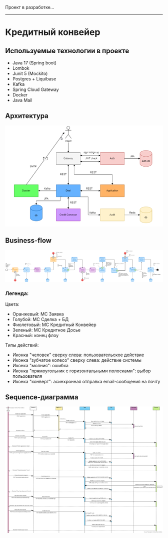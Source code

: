 Проект в разработке...

---

# Кредитный конвейер

## Используемые технологии в проекте

- Java 17 (Spring boot)
- Lombok
- Junit 5 (Mockito)
- Postgres + Liquibase
- Kafka
- Spring Cloud Gateway
- Docker
- Java Mail

## Архитектура

![architecture.png](images%2Farchitecture.png)

## Business-flow

![business-flow.png](images%2Fbusiness-flow.png)

### Легенда:

Цвета:

- Оранжевый: МС Заявка
- Голубой: МС Сделка + БД
- Фиолетовый: МС Кредитный Конвейер
- Зеленый: МС Кредитное Досье
- Красный: конец флоу

Типы действий:

- Иконка "человек" сверху слева: пользовательское действие
- Иконка "зубчатое колесо" сверху слева: действие системы
- Иконка "молния": ошибка
- Иконка "прямоугольник с горизонтальными полосками": выбор пользователя
- Иконка "конверт": асинхронная отправка email-сообщения на почту

## Sequence-диаграмма

![sequence.png](images%2Fsequence.png)
